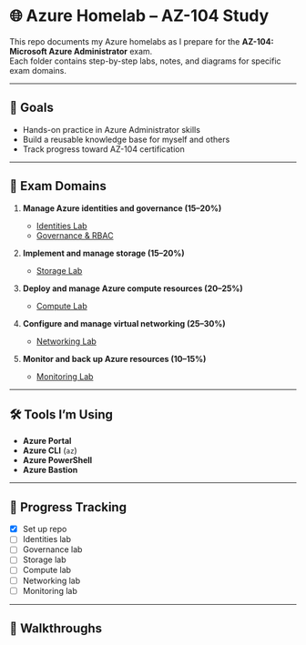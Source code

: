 # 🌐 Azure Homelab – AZ-104 Study

This repo documents my Azure homelabs as I prepare for the **AZ-104: Microsoft Azure Administrator** exam.  
Each folder contains step-by-step labs, notes, and diagrams for specific exam domains.

---

## 🎯 Goals
- Hands-on practice in Azure Administrator skills
- Build a reusable knowledge base for myself and others
- Track progress toward AZ-104 certification

---

## 📘 Exam Domains
1. **Manage Azure identities and governance (15–20%)**
   - [Identities Lab](01_manage-identities/)
   - [Governance & RBAC](02_governance/)

2. **Implement and manage storage (15–20%)**
   - [Storage Lab](03_storage/)

3. **Deploy and manage Azure compute resources (20–25%)**
   - [Compute Lab](04_compute/)

4. **Configure and manage virtual networking (25–30%)**
   - [Networking Lab](05_virtual-networking/)

5. **Monitor and back up Azure resources (10–15%)**
   - [Monitoring Lab](07_monitoring/)

---

## 🛠️ Tools I’m Using
- **Azure Portal**
- **Azure CLI** (`az`)
- **Azure PowerShell**
- **Azure Bastion**

---

## 🚀 Progress Tracking
- [x] Set up repo
- [ ] Identities lab
- [ ] Governance lab
- [ ] Storage lab
- [ ] Compute lab
- [ ] Networking lab
- [ ] Monitoring lab

---

## 📖 Walkthroughs


